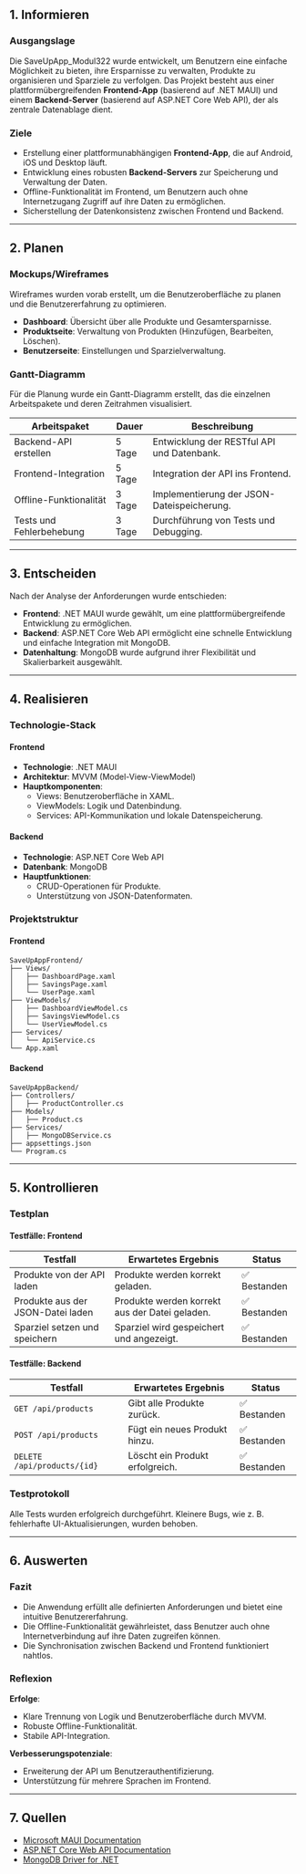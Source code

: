 ## **1. Informieren**

### Ausgangslage
Die SaveUpApp_Modul322 wurde entwickelt, um Benutzern eine einfache Möglichkeit zu bieten, ihre Ersparnisse zu verwalten, Produkte zu organisieren und Sparziele zu verfolgen. Das Projekt besteht aus einer plattformübergreifenden **Frontend-App** (basierend auf .NET MAUI) und einem **Backend-Server** (basierend auf ASP.NET Core Web API), der als zentrale Datenablage dient.

### Ziele
- Erstellung einer plattformunabhängigen **Frontend-App**, die auf Android, iOS und Desktop läuft.
- Entwicklung eines robusten **Backend-Servers** zur Speicherung und Verwaltung der Daten.
- Offline-Funktionalität im Frontend, um Benutzern auch ohne Internetzugang Zugriff auf ihre Daten zu ermöglichen.
- Sicherstellung der Datenkonsistenz zwischen Frontend und Backend.

---

## **2. Planen**

### Mockups/Wireframes
Wireframes wurden vorab erstellt, um die Benutzeroberfläche zu planen und die Benutzererfahrung zu optimieren.

- **Dashboard**: Übersicht über alle Produkte und Gesamtersparnisse.
- **Produktseite**: Verwaltung von Produkten (Hinzufügen, Bearbeiten, Löschen).
- **Benutzerseite**: Einstellungen und Sparzielverwaltung.

### Gantt-Diagramm
Für die Planung wurde ein Gantt-Diagramm erstellt, das die einzelnen Arbeitspakete und deren Zeitrahmen visualisiert.

| **Arbeitspaket**                 | **Dauer**  | **Beschreibung**                              |
|----------------------------------|------------|----------------------------------------------|
| Backend-API erstellen            | 5 Tage     | Entwicklung der RESTful API und Datenbank.   |
| Frontend-Integration             | 5 Tage     | Integration der API ins Frontend.            |
| Offline-Funktionalität           | 3 Tage     | Implementierung der JSON-Dateispeicherung.   |
| Tests und Fehlerbehebung         | 3 Tage     | Durchführung von Tests und Debugging.        |

---

## **3. Entscheiden**

Nach der Analyse der Anforderungen wurde entschieden:
- **Frontend**: .NET MAUI wurde gewählt, um eine plattformübergreifende Entwicklung zu ermöglichen.
- **Backend**: ASP.NET Core Web API ermöglicht eine schnelle Entwicklung und einfache Integration mit MongoDB.
- **Datenhaltung**: MongoDB wurde aufgrund ihrer Flexibilität und Skalierbarkeit ausgewählt.

---

## **4. Realisieren**

### Technologie-Stack

#### Frontend
- **Technologie**: .NET MAUI
- **Architektur**: MVVM (Model-View-ViewModel)
- **Hauptkomponenten**:
  - Views: Benutzeroberfläche in XAML.
  - ViewModels: Logik und Datenbindung.
  - Services: API-Kommunikation und lokale Datenspeicherung.

#### Backend
- **Technologie**: ASP.NET Core Web API
- **Datenbank**: MongoDB
- **Hauptfunktionen**:
  - CRUD-Operationen für Produkte.
  - Unterstützung von JSON-Datenformaten.

### Projektstruktur

#### Frontend
```plaintext
SaveUpAppFrontend/
├── Views/
│   ├── DashboardPage.xaml
│   ├── SavingsPage.xaml
│   └── UserPage.xaml
├── ViewModels/
│   ├── DashboardViewModel.cs
│   ├── SavingsViewModel.cs
│   └── UserViewModel.cs
├── Services/
│   └── ApiService.cs
└── App.xaml
```

#### Backend
```plaintext
SaveUpAppBackend/
├── Controllers/
│   ├── ProductController.cs
├── Models/
│   ├── Product.cs
├── Services/
│   ├── MongoDBService.cs
├── appsettings.json
└── Program.cs
```

---

## **5. Kontrollieren**

### Testplan

#### Testfälle: Frontend
| **Testfall**                          | **Erwartetes Ergebnis**                       | **Status**   |
|---------------------------------------|-----------------------------------------------|--------------|
| Produkte von der API laden            | Produkte werden korrekt geladen.              | ✅ Bestanden |
| Produkte aus der JSON-Datei laden     | Produkte werden korrekt aus der Datei geladen.| ✅ Bestanden |
| Sparziel setzen und speichern         | Sparziel wird gespeichert und angezeigt.      | ✅ Bestanden |

#### Testfälle: Backend
| **Testfall**                          | **Erwartetes Ergebnis**                       | **Status**   |
|---------------------------------------|-----------------------------------------------|--------------|
| `GET /api/products`                   | Gibt alle Produkte zurück.                    | ✅ Bestanden |
| `POST /api/products`                  | Fügt ein neues Produkt hinzu.                 | ✅ Bestanden |
| `DELETE /api/products/{id}`           | Löscht ein Produkt erfolgreich.               | ✅ Bestanden |

### Testprotokoll
Alle Tests wurden erfolgreich durchgeführt. Kleinere Bugs, wie z. B. fehlerhafte UI-Aktualisierungen, wurden behoben.

---

## **6. Auswerten**

### Fazit
- Die Anwendung erfüllt alle definierten Anforderungen und bietet eine intuitive Benutzererfahrung.
- Die Offline-Funktionalität gewährleistet, dass Benutzer auch ohne Internetverbindung auf ihre Daten zugreifen können.
- Die Synchronisation zwischen Backend und Frontend funktioniert nahtlos.

### Reflexion
**Erfolge**:
- Klare Trennung von Logik und Benutzeroberfläche durch MVVM.
- Robuste Offline-Funktionalität.
- Stabile API-Integration.

**Verbesserungspotenziale**:
- Erweiterung der API um Benutzerauthentifizierung.
- Unterstützung für mehrere Sprachen im Frontend.

---

## **7. Quellen**
- [Microsoft MAUI Documentation](https://learn.microsoft.com/en-us/dotnet/maui/)
- [ASP.NET Core Web API Documentation](https://learn.microsoft.com/en-us/aspnet/core/web-api/)
- [MongoDB Driver for .NET](https://www.mongodb.com/docs/drivers/csharp/)

